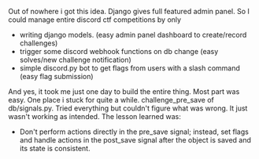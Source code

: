 Out of nowhere i got this idea. Django gives full featured admin panel. 
So I could manage entire discord ctf competitions by only 
- writing django models. (easy admin panel dashboard to create/record challenges)
- trigger some discord webhook functions on db change (easy solves/new challenge notification)
- simple discord.py bot to get flags from users with a slash command (easy flag submission)

 And yes, it took me just one day to build the entire thing. Most part was easy. One place i stuck for quite a while. challenge_pre_save of db/signals.py. Tried everything but couldn't figure what was wrong. It just wasn't working as intended. The lesson learned was:
 - Don't perform actions directly in the pre_save signal; instead, set flags and handle actions in the post_save signal after the object is saved and its state is consistent.
 